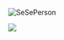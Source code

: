 ![SeSePerson](https://socialify.git.ci/wellcoming/SeSePerson/image?description=1&font=Jost&forks=1&issues=1&logo=https%3A%2F%2Ffile.mtxtf.com%2Fimage%2FSeSePerson.png&name=1&owner=1&pattern=Circuit%20Board&pulls=1&stargazers=1&theme=Auto)

[![](https://img.shields.io/github/license/kangming06/SeSePerson)](https://www.gnu.org/licenses/gpl-3.0.html)
